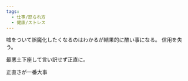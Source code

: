 ```yaml
---
tags:
  - 仕事/怒られ方
  - 健康/ストレス
---
```

嘘をついて誤魔化したくなるのはわかるが結果的に酷い事になる。
信用を失う。

最悪土下座して言い訳せず正直に。


正直さが一番大事